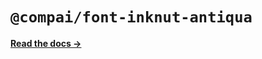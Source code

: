 # `@compai/font-inknut-antiqua`

[**Read the docs &rarr;**](https://components.ai/docs/typefaces/inknut-antiqua)
